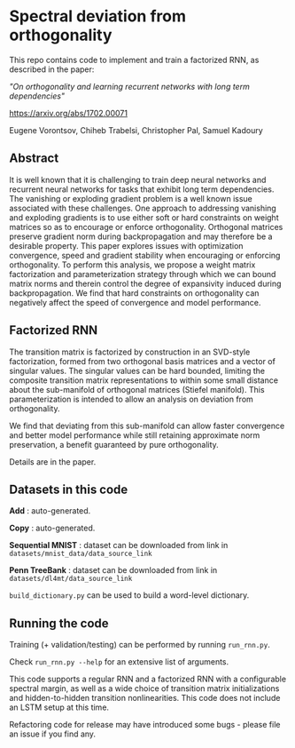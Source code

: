 # Spectral deviation from orthogonality

This repo contains code to implement and train a factorized RNN, as described in the paper:

*"On orthogonality and learning recurrent networks with long term dependencies"*

https://arxiv.org/abs/1702.00071

Eugene Vorontsov, Chiheb Trabelsi, Christopher Pal, Samuel Kadoury

## Abstract
It is well known that it is challenging to train deep neural networks and recurrent neural networks for tasks that exhibit long term dependencies. The vanishing or exploding gradient problem is a well known issue associated with these challenges. One approach to addressing vanishing and exploding gradients is to use either soft or hard constraints on weight matrices so as to encourage or enforce orthogonality. Orthogonal matrices preserve gradient norm during backpropagation and may therefore be a desirable property. This paper explores issues with optimization convergence, speed and gradient stability when encouraging or enforcing orthogonality. To perform this analysis, we propose a weight matrix factorization and parameterization strategy through which we can bound matrix norms and therein control the degree of expansivity induced during backpropagation. We find that hard constraints on orthogonality can negatively affect the speed of convergence and model performance.

## Factorized RNN
The transition matrix is factorized by construction in an SVD-style factorization, formed from two orthogonal basis matrices and a vector of singular values. The singular values can be hard bounded, limiting the composite transition matrix representations to within some small distance about the sub-manifold of orthogonal matrices (Stiefel manifold). This parameterization is intended to allow an analysis on deviation from orthogonality.

We find that deviating from this sub-manifold can allow faster convergence and better model performance while still retaining approximate norm preservation, a benefit guaranteed by pure orthogonality.

Details are in the paper.

## Datasets in this code

**Add** : auto-generated.

**Copy** : auto-generated.

**Sequential MNIST** : dataset can be downloaded from link in `datasets/mnist_data/data_source_link`

**Penn TreeBank** : dataset can be downloaded from link in `datasets/dl4mt/data_source_link`

`build_dictionary.py` can be used to build a word-level dictionary.

## Running the code

Training (+ validation/testing) can be performed by running `run_rnn.py`.

Check `run_rnn.py --help` for an extensive list of arguments.

This code supports a regular RNN and a factorized RNN with a configurable spectral margin, as well as a wide choice of transition matrix initializations and hidden-to-hidden transition nonlinearities. This code does not include an LSTM setup at this time.

Refactoring code for release may have introduced some bugs - please file an issue if you find any.
